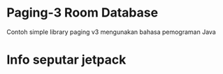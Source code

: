 # Paging-3 Room Database 
Contoh simple library paging v3 mengunakan bahasa pemograman Java

# Info seputar jetpack
[Jetpack]: <https://developer.android.com/jetpack/guide>
[Paging3]: <https://developer.android.com/topic/libraries/architecture/paging/v3-overview>
[Livedata]: <https://developer.android.com/topic/libraries/architecture/livedata>


